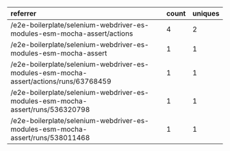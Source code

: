 | referrer                                                                              | count | uniques |
| :------------------------------------------------------------------------------------ | :---- | :------ |
| /e2e-boilerplate/selenium-webdriver-es-modules-esm-mocha-assert/actions               | 4     | 2       |
| /e2e-boilerplate/selenium-webdriver-es-modules-esm-mocha-assert                       | 1     | 1       |
| /e2e-boilerplate/selenium-webdriver-es-modules-esm-mocha-assert/actions/runs/63768459 | 1     | 1       |
| /e2e-boilerplate/selenium-webdriver-es-modules-esm-mocha-assert/runs/536320798        | 1     | 1       |
| /e2e-boilerplate/selenium-webdriver-es-modules-esm-mocha-assert/runs/538011468        | 1     | 1       |